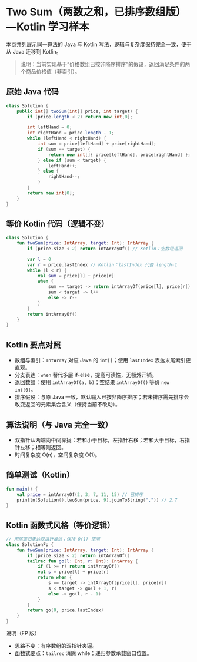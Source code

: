 # Two Sum（两数之和，已排序数组版）—Kotlin 学习样本

本页并列展示同一算法的 Java 与 Kotlin 写法，逻辑与复杂度保持完全一致，便于从 Java 迁移到 Kotlin。

> 说明：当前实现基于“价格数组已按非降序排序”的假设，返回满足条件的两个商品价格值（非索引）。

## 原始 Java 代码

```java
class Solution {
    public int[] twoSum(int[] price, int target) {
        if (price.length < 2) return new int[0];

        int leftHand = 0;
        int rightHand = price.length - 1;
        while (leftHand < rightHand) {
            int sum = price[leftHand] + price[rightHand];
            if (sum == target) {
                return new int[]{ price[leftHand], price[rightHand] };
            } else if (sum < target) {
                leftHand++;
            } else {
                rightHand--;
            }
        }
        return new int[0];
    }
}
```

## 等价 Kotlin 代码（逻辑不变）

```kotlin
class Solution {
    fun twoSum(price: IntArray, target: Int): IntArray {
        if (price.size < 2) return intArrayOf() // Kotlin：空数组返回

        var l = 0
        var r = price.lastIndex // Kotlin：lastIndex 代替 length-1
        while (l < r) {
            val sum = price[l] + price[r]
            when {
                sum == target -> return intArrayOf(price[l], price[r]) // Kotlin：直接构造返回值
                sum < target -> l++
                else -> r--
            }
        }
        return intArrayOf()
    }
}
```

## Kotlin 要点对照

- 数组与索引：`IntArray` 对应 Java 的 `int[]`；使用 `lastIndex` 表达末尾索引更直观。
- 分支表达：`when` 替代多层 if-else，提高可读性，无额外开销。
- 返回数组：使用 `intArrayOf(a, b)`；空结果 `intArrayOf()` 等价 `new int[0]`。
- 排序假设：与原 Java 一致，默认输入已按非降序排序；若未排序需先排序会改变返回的元素集合含义（保持当前不改动）。

## 算法说明（与 Java 完全一致）

- 双指针从两端向中间靠拢：若和小于目标，左指针右移；若和大于目标，右指针左移；相等则返回。
- 时间复杂度 O(n)，空间复杂度 O(1)。

## 简单测试（Kotlin）

```kotlin
fun main() {
    val price = intArrayOf(2, 3, 7, 11, 15) // 已排序
    println(Solution().twoSum(price, 9).joinToString(",")) // 2,7
}
```

## Kotlin 函数式风格（等价逻辑）

```kotlin
// 用尾递归表达双指针推进；保持 O(1) 空间
class SolutionFp {
    fun twoSum(price: IntArray, target: Int): IntArray {
        if (price.size < 2) return intArrayOf()
        tailrec fun go(l: Int, r: Int): IntArray {
            if (l >= r) return intArrayOf()
            val s = price[l] + price[r]
            return when {
                s == target -> intArrayOf(price[l], price[r])
                s < target -> go(l + 1, r)
                else -> go(l, r - 1)
            }
        }
        return go(0, price.lastIndex)
    }
}
```

说明（FP 版）
- 思路不变：有序数组的双指针夹逼。
- 函数式要点：`tailrec` 消除 while；递归参数承载窗口位置。

